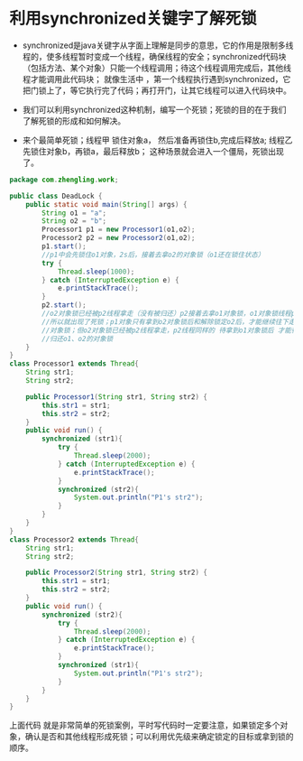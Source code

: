 # 利用synchronized关键字了解死锁

- synchronized是java关键字从字面上理解是同步的意思，它的作用是限制多线程的，使多线程暂时变成一个线程，确保线程的安全；synchronized代码块（包括方法、某个对象）只能一个线程调用；待这个线程调用完成后，其他线程才能调用此代码块； 就像生活中 ，第一个线程执行遇到synchronized，它把门锁上了，等它执行完了代码；再打开门，让其它线程可以进入代码块中。

- 我们可以利用synchronized这种机制，编写一个死锁；死锁的目的在于我们了解死锁的形成和如何解决。

- 来个最简单死锁；线程甲 锁住对象a， 然后准备再锁住b,完成后释放a;  线程乙先锁住对象b，再锁a，最后释放b；  这种场景就会进入一个僵局，死锁出现了。

```java
package com.zhengling.work;

public class DeadLock {
    public static void main(String[] args) {
        String o1 = "a";
        String o2 = "b";
        Processor1 p1 = new Processor1(o1,o2);
        Processor2 p2 = new Processor2(o1,o2);
        p1.start();
        //p1中会先锁住o1对象，2s后，接着去拿o2的对象锁（o1还在锁住状态）
        try {
            Thread.sleep(1000);
        } catch (InterruptedException e) {
            e.printStackTrace();
        }
        p2.start();
        //o2对象锁已经被p2线程拿走（没有被归还）p2接着去拿o1对象锁，o1对象锁线程p1一直未归还；
        //所以就出现了死锁；p1对象只有拿到o2对象锁后和解除锁定o2后，才能继续往下走，归还o1的
        //对象锁；但o2对象锁已经被p2线程拿走，p2线程同样的 待拿到o1对象锁后 才能往下走，
        //归还o1、o2的对象锁
    }
}
class Processor1 extends Thread{
    String str1;
    String str2;

    public Processor1(String str1, String str2) {
        this.str1 = str1;
        this.str2 = str2;
    }
    public void run() {
        synchronized (str1){
            try {
                Thread.sleep(2000);
            } catch (InterruptedException e) {
                e.printStackTrace();
            }
            synchronized (str2){
                System.out.println("P1's str2");
            }
        }
    }
}
class Processor2 extends Thread{
    String str1;
    String str2;

    public Processor2(String str1, String str2) {
        this.str1 = str1;
        this.str2 = str2;
    }
    public void run() {
        synchronized (str2){
            try {
                Thread.sleep(2000);
            } catch (InterruptedException e) {
                e.printStackTrace();
            }
            synchronized (str1){
                System.out.println("P1's str2");
            }
        }
    }
}
```

上面代码 就是非常简单的死锁案例，平时写代码时一定要注意，如果锁定多个对象，确认是否和其他线程形成死锁；可以利用优先级来确定锁定的目标或拿到锁的顺序。  

